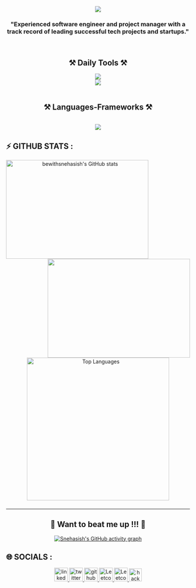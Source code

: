 <h1 align="center">
    <img src="https://readme-typing-svg.herokuapp.com/?font=Righteous&size=35&center=true&vCenter=true&width=500&height=70&duration=4000&lines=Hi+There!+👋;+I'm+Rohan+Kumar+Chaudhary!;" />
</h1>

<h3 align="center">"Experienced software engineer and project manager with a track record of leading successful tech projects and startups."</h3>

<br/>
<h2 align="center">⚒️ Daily Tools ⚒️</h2>
<div align="center">
    <img src="https://skillicons.dev/icons?i=aws,docker,kubernetes,notion,github,git,postman,figma,gcp,vercel,netlify,prisma,pycharm" />
    <br>
    <img src="https://skillicons.dev/icons?i=linux,windows,vscode,npm,svg,stackoverflow,pr,ps,au,ae,linkedin,twitter,gmail,discord" />
    <!-- <img src="https://skillicons.dev/icons?i=arch" /> -->
    <br>
</div>
<br/>
<h2 align="center">⚒️ Languages-Frameworks ⚒️</h2>
<br/>
<div align="center">
    <img src="https://skillicons.dev/icons?i=c,cpp,html,css,bootstrap,tailwind,javascript,typescript,nodejs,react,next,express,redux,mongodb,mysql,python,java,pug,matlab,postgress" />
    <br>
</div>

## ⚡ GITHUB STATS :
<div align=center>
<a href="http://www.github.com/rohankumarchaudhary67"><img width=390 height=270 align="left" src="https://github-readme-stats.vercel.app/api?username=rohankumarchaudhary67&show_icons=true&hide=&count_private=true&title_color=10b981&text_color=ffffff&icon_color=3382ed&bg_color=22272e&hide_border=true&show_icons=true" alt="bewithsnehasish's GitHub stats" /></a>

<a href="http://www.github.com/rohankumarchaudhary67"><img align="right" width=390 height=270 src="https://github-readme-streak-stats.herokuapp.com/?user=rohankumarchaudhary67&stroke=ffffff&background=22272e&ring=10b981&fire=10b981&currStreakNum=ffffff&currStreakLabel=10b981&sideNums=ffffff&sideLabels=ffffff&dates=ffffff&hide_border=true" /></a>

<a href="https://github.com/rohankumarchaudhary67" align="center"><img width=390 align="center" src="https://github-readme-stats-salesp07.vercel.app/api/top-langs/?username=rohankumarchaudhary67&hide=HTML&langs_count=8&layout=compact&theme=react&border_radius=10&size_weight=0.5&count_weight=0.5&exclude_repo=github-readme-stats" alt="Top Languages" /></a>
</div>

###

<hr/>

<div align="center">
  <h2>🐍 Want to beat me up !!! 🐍</h2>

  [![Snehasish's GitHub activity graph](https://github-readme-activity-graph.vercel.app/graph?username=rohankumarchaudhary67&theme=high-contrast)](https://github.com/rohankumarchaudhary67/github-readme-activity-graph)

</div>


## 🌐 SOCIALS :
<div align="center"> 
  <a href="https://www.linkedin.com/in/rohankumarchaudhary67/" target="_blank">
    <img src="https://img.shields.io/badge/LinkedIn-0077B5?style=for-the-badge&logo=linkedin&logoColor=white" target="_blank" height="37" alt="linked in logo"/>
  </a>
  <a href="https://x.com/rohan_kumar67" target="_blank">
    <img src="https://img.shields.io/badge/TWITTER-%23000000.svg?style=for-the-badge&logo=x&logoColor=white" target="_blank" height="37" alt="twitter x logo"/>
  </a>
  <a href="https://github.com/rohankumarchaudhary67" target="_blank">
    <img src="https://img.shields.io/badge/github-333333.svg?style=for-the-badge&logo=github&logoColor=white" target="_blank" height="37" alt="github logo"/>
  </a>
  <a href="mailto:rohankumarchaudhary67@gmail.com">
    <img src="https://img.shields.io/badge/Gmail-333333?style=for-the-badge&logo=gmail&logoColor=red" target="_blank" height="37" alt="Leetcode logo" />
  </a>
  <a href="https://leetcode.com/u/rohankumarchaudhary67/">
    <img src="https://img.shields.io/badge/LeetCode-333333?style=for-the-badge&logo=LeetCode&logoColor=#d16c06" target="_blank" height="37" alt="Leetcode logo" />
  </a>
  <a href="https://www.hackerrank.com/profile/rohan2532004">
    <img src="https://img.shields.io/static/v1?message=HackerRank&logo=hackerrank&label=&color=2EC866&logoColor=white&labelColor=&style=for-the-badge" height="35" alt="hackerrank logo"  />
  </a>
</div>

